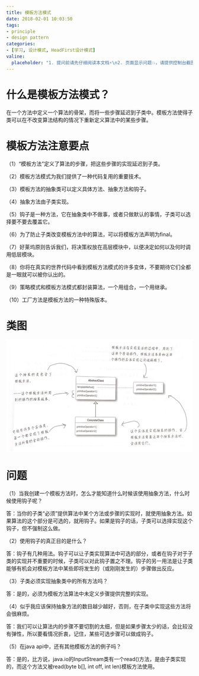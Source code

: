 ```yaml
---
title: 模板方法模式
date: 2018-02-01 10:03:50
tags:
- principle
- design pattern
categories:
- [学习, 设计模式, HeadFirst设计模式]
valine:
  placeholder: "1. 提问前请先仔细阅读本文档⚡\n2. 页面显示问题💥，请提供控制台截图📸或者您的测试网址\n3. 其他任何报错💣，请提供详细描述和截图📸，祝食用愉快💪"
---
```


# 什么是模板方法模式？

在一个方法中定义一个算法的骨架，而将一些步骤延迟到子类中。模板方法使得子类可以在不改变算法结构的情况下重新定义算法中的某些步骤。

# 模板方法注意要点

（1）“模板方法”定义了算法的步骤，把这些步骤的实现延迟到子类。

（2）模板方法模式为我们提供了一种代码复用的重要技术。

（3）模板方法的抽象类可以定义具体方法、抽象方法和钩子。

（4）抽象方法由子类实现。

（5）钩子是一种方法，它在抽象类中不做事，或者只做默认的事情，子类可以选择要不要去覆盖它。

（6）为了防止子类改变模板方法中的算法，可以将模板方法声明为final。

（7）好莱坞原则告诉我们，将决策权放在高层模块中，以便决定如何以及何时调用低层模块。

（8）你将在真实的世界代码中看到模板方法模式的许多变体，不要期待它们全都是一眼就可以被你认出的。

（9）策略模式和模板方法模式都封装算法，一个用组合，一个用继承。

（10）工厂方法是模板方法的一种特殊版本。

# 类图

![model01](../../../../images/model01.png)

# 问题

（1）当我创建一个模板方法时，怎么才能知道什么时候该使用抽象方法，什么时候使用钩子呢？

答：当你的子类“必须”提供算法中某个方法或步骤的实现时，就使用抽象方法。如果算法的这个部分是可选的，就用钩子。如果是钩子的话，子类可以选择实现这个钩子，但不强制这么做。


（2）使用钩子的真正目的是什么？

答：钩子有几种用法。钩子可以让子类实现算法中可选的部分，或者在钩子对于子类的实现并不重要的时候，子类可以对此钩子置之不理。钩子的另一用法是让子类能够有机会对模板方法中某些即将发生的（或刚刚发生的）步骤做出反应。


（3）子类必须实现抽象类中的所有方法吗？

答：是的，必须为模板方法算法中未定义步骤提供完整的实现。


（4）似乎我应该保持抽象方法的数目越少越好，否则，在子类中实现这些方法将会很麻烦。

答：我们可以让算法内的步骤不要切割的太细，但是如果步骤太少的话，会比较没有弹性，所以要看情况折衷，记住，某些可选步骤可以做成钩子。


（5）在java api中，还有其他模板方法的例子吗？

答：是的，比方说，java.io的InputStream类有一个read()方法，是由子类实现的，而这个方法又被read(byte b[], int off, int len)模板方法使用。
